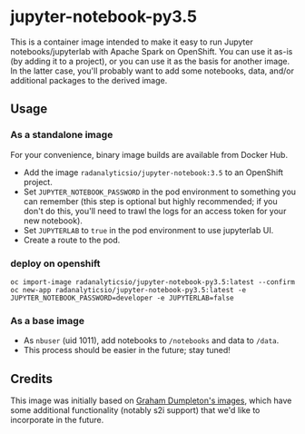 # jupyter-notebook-py3.5

This is a container image intended to make it easy to run Jupyter notebooks/jupyterlab with Apache Spark on OpenShift. You can use it as-is (by adding it to a project), or you can use it as the basis for another image. In the latter case, you'll probably want to add some notebooks, data, and/or additional packages to the derived image.

## Usage

### As a standalone image

For your convenience, binary image builds are available from Docker Hub.

* Add the image `radanalyticsio/jupyter-notebook:3.5` to an OpenShift project.
* Set `JUPYTER_NOTEBOOK_PASSWORD` in the pod environment to something you can remember (this step is optional but highly recommended; if you don't do this, you'll need to trawl the logs for an access token for your new notebook).
* Set `JUPYTERLAB` to `true` in the pod environment to use jupyterlab UI.
* Create a route to the pod.

### deploy on openshift

```
oc import-image radanalyticsio/jupyter-notebook-py3.5:latest --confirm
oc new-app radanalyticsio/jupyter-notebook-py3.5:latest -e  JUPYTER_NOTEBOOK_PASSWORD=developer -e JUPYTERLAB=false

```
### As a base image

* As `nbuser` (uid 1011), add notebooks to `/notebooks` and data to `/data`.
* This process should be easier in the future; stay tuned!

## Credits

This image was initially based on [Graham Dumpleton's images](https://github.com/getwarped/jupyter-stacks), which have some additional functionality (notably s2i support) that we'd like to incorporate in the future.
